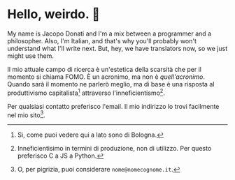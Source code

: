 # Hello, weirdo. 🦕

My name is Jacopo Donati and I'm a mix between a programmer and a philosopher.  Also, I'm Italian, and that's why you'll probably won't understand what I'll write next.  But, hey, we have translators now, so we just might use them.

Il mio attuale campo di ricerca è un'estetica della scarsità che per il momento si chiama FOMO. È un acronimo, ma non è _quell'acronimo_. Quando sarà il momento ne parlerò meglio, ma di base è una risposta al produttivismo capitalista[^1] attraverso l'inneficientismo[^2].

Per qualsiasi contatto preferisco l'email. Il mio indirizzo lo trovi facilmente nel mio sito[^3].

[^1]: Sì, come puoi vedere qui a lato sono di Bologna.

[^2]: Inneficientisimo in termini di produzione, non di utilizzo.  Per questo preferisco C a JS a Python.

[^3]: O, per pigrizia, puoi considerare `nome@nomecognome.it`.
